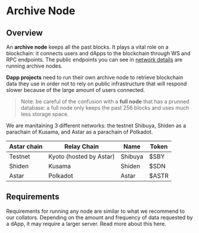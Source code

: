 # Archive Node

## Overview

An **archive node** keeps all the past blocks. It plays a vital role on a blockchain: it connects users and dApps to the blockchain through WS and RPC endpoints. The public endpoints you can see in [network details](https://docs.astar.network/integration/network-details) are running archive nodes.

**Dapp projects** need to run their own archive node to retrieve blockchain data they use in order not to rely on public infrastructure that will respond slower because of the large amount of users connected.

> Note: be careful of the confusion with a **full node** that has a prunned database: a full node only keeps the past 256 blocks and uses much less storage space.

We are manitaining 3 different networks: the testnet Shibuya, Shiden as a parachain of Kusama, and Astar as a parachain of Polkadot.

| Astar chain | Relay Chain | Name | Token |
|---|---|---|---|
| Testnet | Kyoto (hosted by Astar) | Shibuya | $SBY |
| Shiden | Kusama | Shiden | $SDN |
| Astar | Polkadot | Astar | $ASTR |

## Requirements

Requirements for running any node are similar to what we recommend to our collators. Depending on the amount and frequency of data requested by a dApp, it may require a larger server. Read more about this here.
